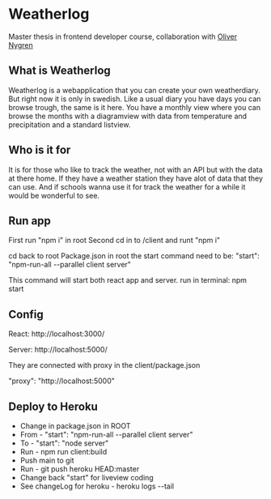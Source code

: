 # Weatherlog

Master thesis in frontend developer course, collaboration with [Oliver Nygren](https://github.com/olivernygren)

## What is Weatherlog
Weatherlog is a webapplication that you can create your own weatherdiary. But right now it is only in swedish. 
Like a usual diary you have days you can browse trough, the same is it here.
You have a monthly view where you can browse the months with a diagramview with data from temperature and precipitation and a standard listview.

## Who is it for
It is for those who like to track the weather, not with an API but with the data at there home. If they have a weather station they have alot of data that they can use. 
And if schools wanna use it for track the weather for a while it would be wonderful to see.

## Run app

First run "npm i" in root
Second cd in to /client and runt "npm i"

cd back to root 
Package.json in root the start command need to be: 
"start": "npm-run-all --parallel client server"

This command will start both react app and server.
run in terminal: npm start

## Config

React: http://localhost:3000/

Server: http://localhost:5000/

They are connected with proxy in the client/package.json

"proxy": "http://localhost:5000"

## Deploy to Heroku

- Change in package.json in ROOT
- From - "start": "npm-run-all --parallel client server"
- To - "start": "node server"
- Run - npm run client:build
- Push main to git
- Run - git push heroku HEAD:master
- Change back "start" for liveview coding
- See changeLog for heroku - heroku logs --tail
